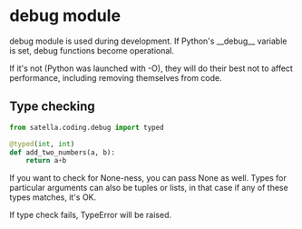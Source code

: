 # debug module

debug module is used during development. If Python's \_\_debug__ variable is set,
debug functions become operational. 

If it's not (Python was launched with -O), they will do their best not to affect
performance, including removing themselves from code.

## Type checking

```python
from satella.coding.debug import typed

@typed(int, int)
def add_two_numbers(a, b):
    return a+b
```

If you want to check for None-ness, you can pass None as well. Types for particular
arguments can also be tuples or lists, in that case if any of these types matches, 
it's OK.

If type check fails, TypeError will be raised.
